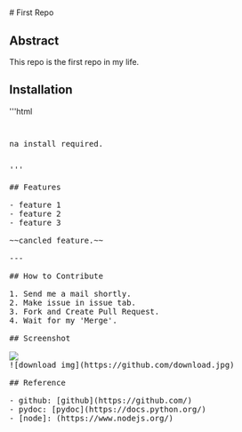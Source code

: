 <h1></h1>
# First Repo

## Abstract

This repo is the first repo in my life.

## Installation

'''html
<pre><pre>
<p>na install required.<p>
'''

## Features

- feature 1
- feature 2
- feature 3

~~cancled feature.~~

---

## How to Contribute

1. Send me a mail shortly. 
2. Make issue in issue tab.
3. Fork and Create Pull Request.
4. Wait for my 'Merge'.

## Screenshot

<img src="https://github.com/download.jpg" ait="download img">
![download img](https://github.com/download.jpg)

## Reference

- github: [github](https://github.com/)
- pydoc: [pydoc](https://docs.python.org/)
- [node]: (https://www.nodejs.org/)

